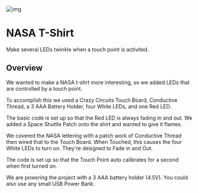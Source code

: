 ![img](https://github.com/BrownDogGadgets/CrazyCircuits/blob/master/Projects/NASA%20T-Shirt/nasashirt.jpg)

# NASA T-Shirt

Make several LEDs twinkle when a touch point is activited.

## Overview

We wanted to make a NASA t-shrt more interesting, so we added LEDs that are controlled by a touch point.

To accomplish this we used a Crazy Circuits Touch Board, Conductive Thread, a 3 AAA Battery Holder, four White LEDs, and one Red LED.

The basic code is set up so that the Red LED is always fading in and out. We added a Space Shuttle Patch onto the shirt and wanted to give it flames.

We covered the NASA lettering with a patch work of Conductive Thread then wired that to the Touch Board. When Touched, this causes the four White LEDs to turn on.  They're deisgned to Fade in and Out.

The code is set up so that the Touch Point auto calibrates for a second when first turned on.

We are powering the project with a 3 AAA battery holder (4.5V).  You could also use any small USB Power Bank.
